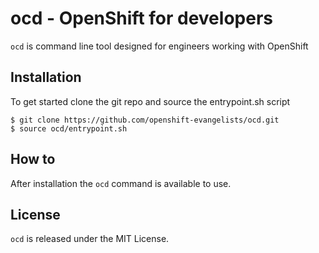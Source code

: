 # ocd - OpenShift for developers

`ocd` is command line tool designed for engineers working with OpenShift

## Installation

To get started clone the git repo and source the entrypoint.sh script

```
$ git clone https://github.com/openshift-evangelists/ocd.git
$ source ocd/entrypoint.sh
```

## How to

After installation the `ocd` command is available to use.

## License

`ocd` is released under the MIT License.